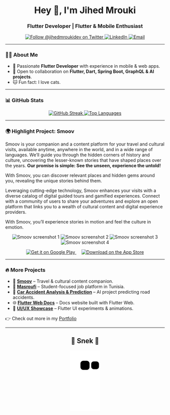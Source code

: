 <h1 align="center">Hey 👋, I'm Jihed Mrouki</h1>
<h3 align="center">Flutter Developer | Flutter & Mobile Enthusiast</h3>

<p align="center">
  <a href="https://twitter.com/jihedmroukidev" target="_blank" rel="noopener noreferrer">
    <img src="https://img.shields.io/twitter/follow/jihedmroukidev?logo=twitter&style=for-the-badge" alt="Follow @jihedmroukidev on Twitter" />
  </a>
  <a href="https://linkedin.com/in/jihed-mrouki" target="_blank" rel="noopener noreferrer">
    <img src="https://img.shields.io/badge/LinkedIn-blue?style=for-the-badge&logo=linkedin&logoColor=white" alt="LinkedIn" />
  </a>
  <a href="mailto:jihed.mrouki@gmail.com" target="_blank" rel="noopener noreferrer">
    <img src="https://img.shields.io/badge/Email-D14836?style=for-the-badge&logo=gmail&logoColor=white" alt="Email" />
  </a>
</p>

---

### 👨‍💻 About Me
- 🚀 Passionate **Flutter Developer** with experience in mobile & web apps.  
- 👯 Open to collaboration on **Flutter, Dart, Spring Boot, GraphQL & AI projects**.  
- 🐱 Fun fact: I love cats.  

---

### 📊 GitHub Stats
<p align="center">
  <a href="https://github.com/JihedMrouki" target="_blank" rel="noopener noreferrer">
    <img src="https://github-readme-streak-stats.herokuapp.com/?user=JihedMrouki&theme=tokyonight" alt="GitHub Streak" width="430"/>
  </a>
  <a href="https://github.com/JihedMrouki?tab=repositories" target="_blank" rel="noopener noreferrer">
    <img src="https://github-readme-stats.vercel.app/api/top-langs/?username=JihedMrouki&layout=compact&theme=tokyonight" alt="Top Languages" width="430"/>
  </a>
</p>

---

### 🌍 Highlight Project: **Smoov**
Smoov is your companion and a content platform for your travel and cultural visits, available anytime, anywhere in the world, and in a wide range of languages. We’ll guide you through the hidden corners of history and culture, uncovering the lesser-known stories that have shaped places over the years. **Our promise is simple: See the unseen, experience the untold!**

With Smoov, you can discover relevant places and hidden gems around you, revealing the unique stories behind them.

Leveraging cutting-edge technology, Smoov enhances your visits with a diverse catalog of digital guided tours and gamified experiences. Connect with a community of users to share your adventures and explore an open platform that links you to a wealth of cultural content and digital experience providers.

With Smoov, you’ll experience stories in motion and feel the culture in emotion.

<p align="center">
  <img src="https://play-lh.googleusercontent.com/ygJYC7gOcC1dj490jSdSMeDNUDaeUokYHF6sZsw-2Qtym0TvdmeSRLD2UjfDnMy4AQ=w5120-h2880-rw" alt="Smoov screenshot 1" width="200" />
  <img src="https://play-lh.googleusercontent.com/XdKTz6tFSXNSIqiUQIGAar46SZQVjLXT9TFzfr3xmTm7BiTuhkjR9XLccevE5NFJ1ROM=w5120-h2880-rw" alt="Smoov screenshot 2" width="200" />
  <img src="https://play-lh.googleusercontent.com/o2xwrEgMvmgaRuvuPaUkXfZckR6Mg7fx1Dlyp7Z71LcquKy4iC2PqRgs_w_95CIpeZty=w5120-h2880-rw" alt="Smoov screenshot 3" width="200" />
  <img src="https://play-lh.googleusercontent.com/2lkzalYv0uI4JfrGhPWuBIXmNShGePF9p_eqaikdZaJPkgaHsUTfT9PoAeYRAM3AGf9M=w5120-h2880-rw" alt="Smoov screenshot 4" width="200" />
</p>

<p align="center">
  <a href="https://play.google.com/store/apps/details?id=your.app.package" target="_blank" rel="noopener noreferrer" style="margin:0 8px;">
    <img src="https://upload.wikimedia.org/wikipedia/commons/7/78/Google_Play_Store_badge_EN.svg" width="160" alt="Get it on Google Play" />
  </a>
  <a href="https://apps.apple.com/app/id6480924972" target="_blank" rel="noopener noreferrer" style="margin:0 8px;">
    <img src="https://upload.wikimedia.org/wikipedia/commons/9/96/Download_on_the_App_Store_Badge.svg" width="160" alt="Download on the App Store" />
  </a>
</p>

---

### 🔥 More Projects
- 📱 <a href="https://smoov-app.com/" target="_blank" rel="noopener noreferrer"><b>Smoov</b></a> – Travel & cultural content companion.  
- 💼 <a href="https://github.com/placeholder" target="_blank" rel="noopener noreferrer"><b>Masroufi</b></a> – Student-focused job platform in Tunisia.  
- 🤖 <a href="https://github.com/placeholder" target="_blank" rel="noopener noreferrer"><b>Car Accident Analysis & Prediction</b></a> – AI project predicting road accidents.  
- 🌐 <a href="https://github.com/placeholder" target="_blank" rel="noopener noreferrer"><b>Flutter Web Docs</b></a> – Docs website built with Flutter Web.  
- 🎨 <a href="https://github.com/placeholder" target="_blank" rel="noopener noreferrer"><b>UI/UX Showcase</b></a> – Flutter UI experiments & animations.  

👉 Check out more in my <a href="https://github.com/JihedMrouki?tab=repositories" target="_blank" rel="noopener noreferrer">Portfolio</a>

---

<div align="center">
  <h2>🐍 Snek 🐍</h2>
  <img alt="snake eating my contributions" src="https://github.com/JihedMrouki/JihedMrouki/blob/output/github-contribution-grid-snake.svg" />
</div>
